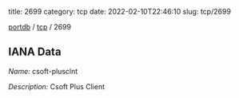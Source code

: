 title: 2699
category: tcp
date: 2022-02-10T22:46:10
slug: tcp/2699

[portdb](/) / [tcp](/category/tcp.html) / 2699


## IANA Data

_Name:_ csoft-plusclnt

_Description:_ Csoft Plus Client

